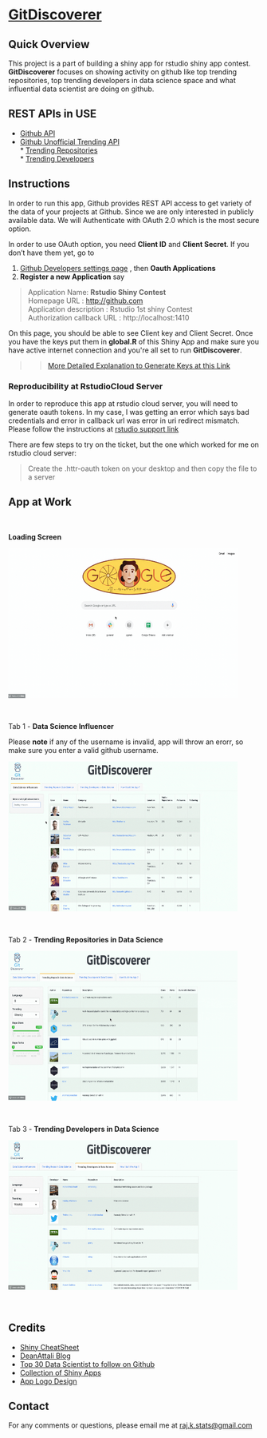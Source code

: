 
# [GitDiscoverer](https://rajkstats.shinyapps.io/rstudio-shiny-contest/)

## Quick Overview

This project is a part of building a shiny app for rstudio shiny app contest. **GitDiscoverer** focuses on showing activity on github like top trending repositories, top trending developers in data science space and what influential data scientist are doing on github.

## REST APIs in USE

* [Github API](https://developer.github.com/v3/)  
* [Github Unofficial Trending API](https://github.com/huchenme/github-trending-api)  
      * [Trending Repositories](https://github-trending-api.now.sh/repositories?language=R&since=weekly)  
      * [Trending Developers](https://github-trending-api.now.sh/developers?language=R&since=weekly)

## Instructions 

In order to run this app, Github provides REST API access to get variety of the data of your projects at Github. Since we are only interested in publicly available data. We will Authenticate with OAuth 2.0 which is the most secure option. 

In order to use OAuth option, you need **Client ID** and **Client Secret**. If you don’t have them yet, go to 

1. [Github Developers settings page](https://github.com/settings/developers) , then **Oauth Applications** 
2.  **Register a new Application** say

 > Application Name: **Rstudio Shiny Contest**  
 > Homepage URL : http://github.com  
 > Application description : Rstudio 1st  shiny Contest  
 > Authorization callback URL : http://localhost:1410 

On this page, you should be able to see Client key and Client Secret. Once you have the keys put them in **global.R** of this Shiny App and make sure you have active internet connection and you're all set to run **GitDiscoverer**.

>> [More Detailed Explanation to Generate Keys at this Link](https://blog.exploratory.io/extract-data-from-private-github-repository-with-rest-api-db804fa43d84)


### **Reproducibility at RstudioCloud Server**

In order to reproduce this app at rstudio cloud server, you will need to generate oauth tokens. In my case, I was getting an error which says bad credentials and error in callback url
was error in uri redirect mismatch. Please follow the instructions at [rstudio support link](https://support.rstudio.com/hc/en-us/articles/217952868-Generating-OAuth-tokens-from-a-server) 

There are few steps to try on the ticket,  but the one which worked for me on rstudio cloud server:

> Create the .httr-oauth token on your desktop and then copy the file to a server

## App at Work
&nbsp;

**Loading Screen**

<p align="left">
  <img width="460" height="300" src="www/loading.gif">
</p>

&nbsp;

Tab 1 - **Data Science Influencer**

Please **note** if any of the username is invalid, app will throw an erorr, so make sure you enter a valid
github username.

<p align="left">
  <img width="460" height="300" src="www/tab1.gif">
</p>

&nbsp;

Tab 2 - **Trending Repositories in Data Science**

<p align="left">
  <img width="460" height="300" src="www/tab2.gif">
</p>

&nbsp;

Tab 3 - **Trending Developers in Data Science**

<p align="left">
  <img width="460" height="300" src="www/tab3.gif">
</p>

&nbsp;

## Credits

* [Shiny CheatSheet](https://shiny.rstudio.com/images/shiny-cheatsheet.pdf)  
* [DeanAttali Blog](https://deanattali.com/)  
* [Top 30 Data Scientist to follow on Github](https://www.analyticsvidhya.com/blog/2015/07/github-special-data-scientists-to-follow-best-tutorials/)  
* [Collection of Shiny Apps](https://github.com/mkearney/shinyapps_links)  
* [App Logo Design ](freelogodesign.org)  

## Contact

For any comments or questions, please email me at raj.k.stats@gmail.com
